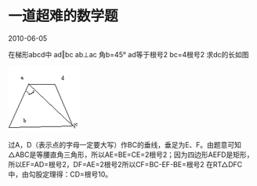 # 一道超难的数学题
2010-06-05


在梯形abcd中 ad‖bc ab⊥ac 角b=45° ad等于根号2 bc=4根号2 求dc的长如图

![](5882b2b7d0a20cf41fa188d376094b36acaf998c.bmp)


过A，D（表示点的字母一定要大写）作BC的垂线，垂足为E、F。由题意可知△ABC是等腰直角三角形，所以AE=BE=CE=2根号2；因为四边形AEFD是矩形，所以EF=AD=根号2，DF=AE=2根号2所以CF=BC-EF-BE=根号2 在RT△DFC中，由勾股定理得：CD=根号10。
